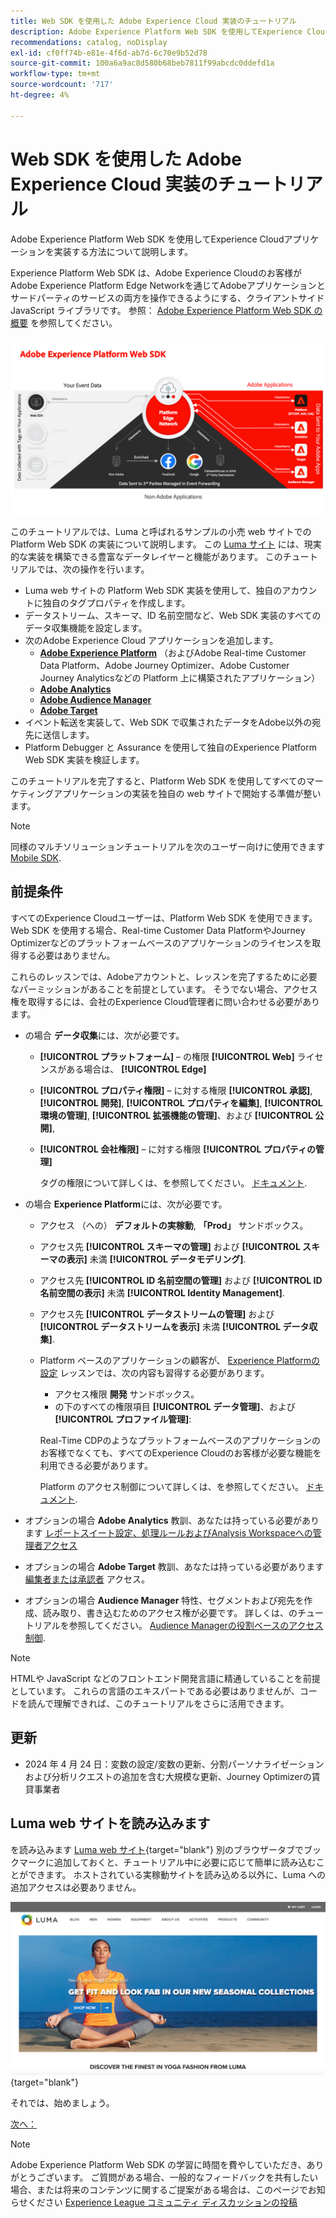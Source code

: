 ```yaml
---
title: Web SDK を使用した Adobe Experience Cloud 実装のチュートリアル
description: Adobe Experience Platform Web SDK を使用してExperience Cloudアプリケーションを実装する方法について説明します。
recommendations: catalog, noDisplay
exl-id: cf0ff74b-e81e-4f6d-ab7d-6c70e9b52d78
source-git-commit: 100a6a9ac8d580b68beb7811f99abcdc0ddefd1a
workflow-type: tm+mt
source-wordcount: '717'
ht-degree: 4%

---
```


# Web SDK を使用した Adobe Experience Cloud 実装のチュートリアル

Adobe Experience Platform Web SDK を使用してExperience Cloudアプリケーションを実装する方法について説明します。

Experience Platform Web SDK は、Adobe Experience Cloudのお客様がAdobe Experience Platform Edge Networkを通じてAdobeアプリケーションとサードパーティのサービスの両方を操作できるようにする、クライアントサイド JavaScript ライブラリです。 参照： [Adobe Experience Platform Web SDK の概要](https://experienceleague.adobe.com/docs/experience-platform/edge/home.html?lang=ja) を参照してください。

![Experience Platform Web SDK アーキテクチャ](assets/dc-websdk.png)

このチュートリアルでは、Luma と呼ばれるサンプルの小売 web サイトでの Platform Web SDK の実装について説明します。 この [Luma サイト](https://luma.enablementadobe.com/content/luma/us/en.html) には、現実的な実装を構築できる豊富なデータレイヤーと機能があります。 このチュートリアルでは、次の操作を行います。

* Luma web サイトの Platform Web SDK 実装を使用して、独自のアカウントに独自のタグプロパティを作成します。
* データストリーム、スキーマ、ID 名前空間など、Web SDK 実装のすべてのデータ収集機能を設定します。
* 次のAdobe Experience Cloud アプリケーションを追加します。
   * **[Adobe Experience Platform](setup-experience-platform.md)** （およびAdobe Real-time Customer Data Platform、Adobe Journey Optimizer、Adobe Customer Journey Analyticsなどの Platform 上に構築されたアプリケーション）
   * **[Adobe Analytics](setup-analytics.md)**
   * **[Adobe Audience Manager](setup-audience-manager.md)**
   * **[Adobe Target](setup-target.md)**
* イベント転送を実装して、Web SDK で収集されたデータをAdobe以外の宛先に送信します。
* Platform Debugger と Assurance を使用して独自のExperience Platform Web SDK 実装を検証します。

このチュートリアルを完了すると、Platform Web SDK を使用してすべてのマーケティングアプリケーションの実装を独自の web サイトで開始する準備が整います。


>[!NOTE]
>
>同様のマルチソリューションチュートリアルを次のユーザー向けに使用できます [Mobile SDK](../tutorial-mobile-sdk/overview.md).

## 前提条件

すべてのExperience Cloudユーザーは、Platform Web SDK を使用できます。 Web SDK を使用する場合、Real-time Customer Data PlatformやJourney Optimizerなどのプラットフォームベースのアプリケーションのライセンスを取得する必要はありません。

これらのレッスンでは、Adobeアカウントと、レッスンを完了するために必要なパーミッションがあることを前提としています。 そうでない場合、アクセス権を取得するには、会社のExperience Cloud管理者に問い合わせる必要があります。

* の場合 **データ収集**&#x200B;には、次が必要です。
   * **[!UICONTROL プラットフォーム]** – の権限 **[!UICONTROL Web]** ライセンスがある場合は、 **[!UICONTROL Edge]**
   * **[!UICONTROL プロパティ権限]** – に対する権限 **[!UICONTROL 承認]**, **[!UICONTROL 開発]**, **[!UICONTROL プロパティを編集]**, **[!UICONTROL 環境の管理]**, **[!UICONTROL 拡張機能の管理]**、および **[!UICONTROL 公開]**,
   * **[!UICONTROL 会社権限]** – に対する権限 **[!UICONTROL プロパティの管理]**

     タグの権限について詳しくは、を参照してください。 [ドキュメント](https://experienceleague.adobe.com/docs/experience-platform/tags/admin/user-permissions.html?lang=ja).

* の場合 **Experience Platform**&#x200B;には、次が必要です。

   * アクセス （への） **デフォルトの実稼動**, **「Prod」** サンドボックス。
   * アクセス先 **[!UICONTROL スキーマの管理]** および **[!UICONTROL スキーマの表示]** 未満 **[!UICONTROL データモデリング]**.
   * アクセス先 **[!UICONTROL ID 名前空間の管理]** および **[!UICONTROL ID 名前空間の表示]** 未満 **[!UICONTROL Identity Management]**.
   * アクセス先 **[!UICONTROL データストリームの管理]** および **[!UICONTROL データストリームを表示]** 未満 **[!UICONTROL データ収集]**.
   * Platform ベースのアプリケーションの顧客が、 [Experience Platformの設定](setup-experience-platform.md) レッスンでは、次の内容も習得する必要があります。
      * アクセス権限 **開発** サンドボックス。
      * の下のすべての権限項目 **[!UICONTROL データ管理]**、および **[!UICONTROL プロファイル管理]**:

     Real-Time CDPのようなプラットフォームベースのアプリケーションのお客様でなくても、すべてのExperience Cloudのお客様が必要な機能を利用できる必要があります。

     Platform のアクセス制御について詳しくは、を参照してください。 [ドキュメント](https://experienceleague.adobe.com/docs/experience-platform/access-control/home.html?lang=ja).

* オプションの場合 **Adobe Analytics** 教訓、あなたは持っている必要があります [レポートスイート設定、処理ルールおよびAnalysis Workspaceへの管理者アクセス](https://experienceleague.adobe.com/docs/analytics/admin/admin-console/home.html?lang=ja)

* オプションの場合 **Adobe Target** 教訓、あなたは持っている必要があります [編集者または承認者](https://experienceleague.adobe.com/docs/target/using/administer/manage-users/enterprise/properties-overview.html#section_8C425E43E5DD4111BBFC734A2B7ABC80) アクセス。

* オプションの場合 **Audience Manager** 特性、セグメントおよび宛先を作成、読み取り、書き込むためのアクセス権が必要です。 詳しくは、のチュートリアルを参照してください。 [Audience Managerの役割ベースのアクセス制御](https://experienceleague.adobe.com/docs/audience-manager-learn/tutorials/setup-and-admin/user-management/setting-permissions-with-role-based-access-control.html?lang=en).


>[!NOTE]
>
>HTMLや JavaScript などのフロントエンド開発言語に精通していることを前提としています。 これらの言語のエキスパートである必要はありませんが、コードを読んで理解できれば、このチュートリアルをさらに活用できます。

## 更新

* 2024 年 4 月 24 日：変数の設定/変数の更新、分割パーソナライゼーションおよび分析リクエストの追加を含む大規模な更新、Journey Optimizerの賃貸事業者

## Luma web サイトを読み込みます

を読み込みます [Luma web サイト](https://luma.enablementadobe.com/content/luma/us/en.html){target="blank"} 別のブラウザータブでブックマークに追加しておくと、チュートリアル中に必要に応じて簡単に読み込むことができます。 ホストされている実稼動サイトを読み込める以外に、Luma への追加アクセスは必要ありません。

[![Luma web サイト](assets/old-overview-luma.png)](https://luma.enablementadobe.com/content/luma/us/en.html){target="blank"}

それでは、始めましょう。

[次へ： ](configure-schemas.md)

>[!NOTE]
>
>Adobe Experience Platform Web SDK の学習に時間を費やしていただき、ありがとうございます。 ご質問がある場合、一般的なフィードバックを共有したい場合、または将来のコンテンツに関するご提案がある場合は、このページでお知らせください [Experience League コミュニティ ディスカッションの投稿](https://experienceleaguecommunities.adobe.com/t5/adobe-experience-platform-launch/tutorial-discussion-implement-adobe-experience-cloud-with-web/td-p/444996)
